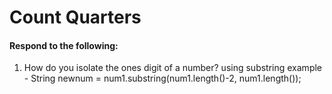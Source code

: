# Count Quarters
#### Respond to the following:

1. How do you isolate the ones digit of a number?
  using substring example - String newnum = num1.substring(num1.length()-2, num1.length());
